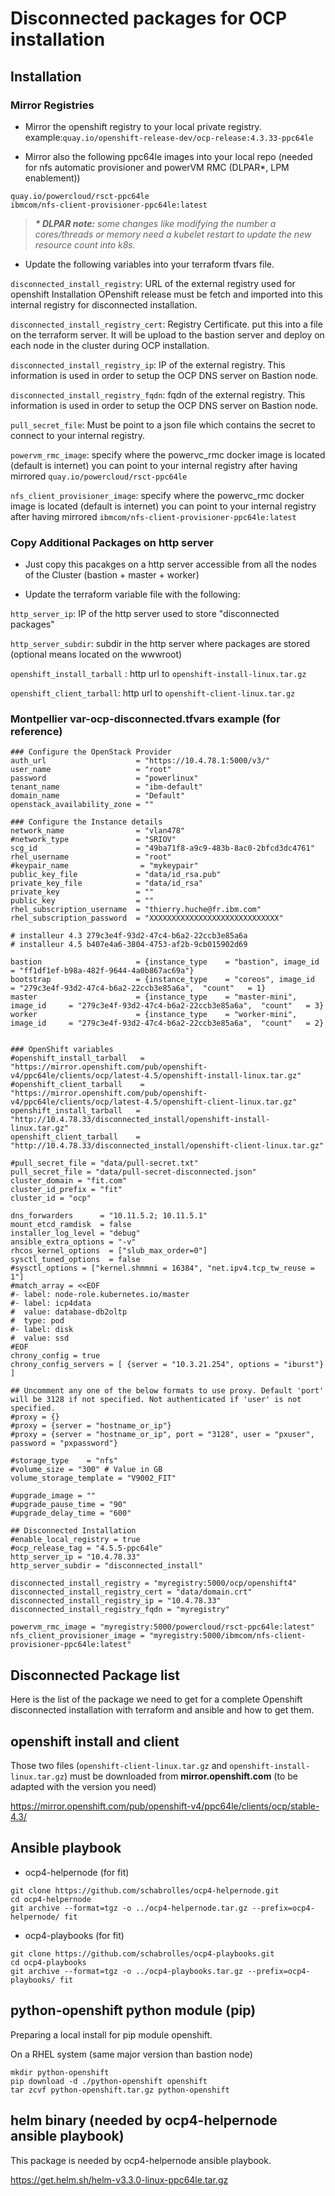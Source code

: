 # Disconnected packages for OCP installation

## Installation

### Mirror Registries 

- Mirror the openshift registry to your local private registry.  
example:`quay.io/openshift-release-dev/ocp-release:4.3.33-ppc64le`

- Mirror also the following ppc64le images into your local repo (needed for nfs automatic provisioner and powerVM RMC (DLPAR*, LPM enablement))

```
quay.io/powercloud/rsct-ppc64le
ibmcom/nfs-client-provisioner-ppc64le:latest
```

> ***\* DLPAR note:** some changes like modifying the number a cores/threads or memory need a kubelet restart to update the new resource count into k8s.*

- Update the following variables into your terraform tfvars file.

`disconnected_install_registry`: URL of the external registry used for openshift Installation 
OPenshift release must be fetch and imported into this internal registry for disconnected installation.

`disconnected_install_registry_cert`: Registry Certificate. put this into a file on the terraform server. It will be upload to the bastion server and deploy on each node in the cluster during OCP installation.

`disconnected_install_registry_ip`: IP of the external registry. This information is used in order to setup the OCP DNS server on Bastion node.

`disconnected_install_registry_fqdn`: fqdn of the external registry. This information is used in order to setup the OCP DNS server on Bastion node.

`pull_secret_file`: Must be point to a json file which contains the secret to connect to your internal registry.

`powervm_rmc_image`: specify where the powervc_rmc docker image is located (default is internet)
you can point to your internal registry after having mirrored `quay.io/powercloud/rsct-ppc64le`

`nfs_client_provisioner_image`: specify where the powervc_rmc docker image is located (default is internet)
you can point to your internal registry after having mirrored `ibmcom/nfs-client-provisioner-ppc64le:latest`

### Copy Additional Packages on http server

- Just copy this pacakges on a http server accessible from all the nodes of the Cluster (bastion + master + worker)

- Update the terraform variable file with the following:

`http_server_ip`: IP of the http server used to store "disconnected packages"

`http_server_subdir`: subdir in the http server where packages are stored (optional means located on the wwwroot)

`openshift_install_tarball` : http url to `openshift-install-linux.tar.gz`

`openshift_client_tarball`: http url to `openshift-client-linux.tar.gz`

### Montpellier var-ocp-disconnected.tfvars example (for reference)

```
### Configure the OpenStack Provider
auth_url                    = "https://10.4.78.1:5000/v3/"
user_name                   = "root"
password                    = "powerlinux"
tenant_name                 = "ibm-default"
domain_name                 = "Default"
openstack_availability_zone = ""

### Configure the Instance details
network_name                = "vlan478"
#network_type               = "SRIOV"
scg_id                      = "49ba71f8-a9c9-483b-8ac0-2bfcd3dc4761"
rhel_username               = "root"
#keypair_name                = "mykeypair"
public_key_file             = "data/id_rsa.pub"
private_key_file            = "data/id_rsa"
private_key                 = ""
public_key                  = ""
rhel_subscription_username  = "thierry.huche@fr.ibm.com"
rhel_subscription_password  = "XXXXXXXXXXXXXXXXXXXXXXXXXXXXX"

# installeur 4.3 279c3e4f-93d2-47c4-b6a2-22ccb3e85a6a
# installeur 4.5 b407e4a6-3804-4753-af2b-9cb015902d69

bastion                     = {instance_type    = "bastion", image_id     = "ff1df1ef-b98a-482f-9644-4a0b867ac69a"}
bootstrap                   = {instance_type    = "coreos", image_id     = "279c3e4f-93d2-47c4-b6a2-22ccb3e85a6a",  "count"   = 1}
master                      = {instance_type    = "master-mini",  image_id     = "279c3e4f-93d2-47c4-b6a2-22ccb3e85a6a",  "count"   = 3}
worker                      = {instance_type    = "worker-mini",  image_id     = "279c3e4f-93d2-47c4-b6a2-22ccb3e85a6a",  "count"   = 2}


### OpenShift variables
#openshift_install_tarball   = "https://mirror.openshift.com/pub/openshift-v4/ppc64le/clients/ocp/latest-4.5/openshift-install-linux.tar.gz"
#openshift_client_tarball    = "https://mirror.openshift.com/pub/openshift-v4/ppc64le/clients/ocp/latest-4.5/openshift-client-linux.tar.gz"
openshift_install_tarball   = "http://10.4.78.33/disconnected_install/openshift-install-linux.tar.gz"
openshift_client_tarball    = "http://10.4.78.33/disconnected_install/openshift-client-linux.tar.gz"

#pull_secret_file = "data/pull-secret.txt"
pull_secret_file = "data/pull-secret-disconnected.json"
cluster_domain = "fit.com"
cluster_id_prefix = "fit"
cluster_id = "ocp"

dns_forwarders      = "10.11.5.2; 10.11.5.1"
mount_etcd_ramdisk  = false
installer_log_level = "debug"
ansible_extra_options = "-v"
rhcos_kernel_options  = ["slub_max_order=0"]
sysctl_tuned_options  = false
#sysctl_options = ["kernel.shmmni = 16384", "net.ipv4.tcp_tw_reuse = 1"]
#match_array = <<EOF
#- label: node-role.kubernetes.io/master
#- label: icp4data
#  value: database-db2oltp
#  type: pod
#- label: disk
#  value: ssd
#EOF
chrony_config = true
chrony_config_servers = [ {server = "10.3.21.254", options = "iburst"} ]

## Uncomment any one of the below formats to use proxy. Default 'port' will be 3128 if not specified. Not authenticated if 'user' is not specified.
#proxy = {}
#proxy = {server = "hostname_or_ip"}
#proxy = {server = "hostname_or_ip", port = "3128", user = "pxuser", password = "pxpassword"}

#storage_type    = "nfs"
#volume_size = "300" # Value in GB
volume_storage_template = "V9002_FIT"

#upgrade_image = ""
#upgrade_pause_time = "90"
#upgrade_delay_time = "600"

## Disconnected Installation
#enable_local_registry = true
#ocp_release_tag = "4.5.5-ppc64le"
http_server_ip = "10.4.78.33"
http_server_subdir = "disconnected_install"

disconnected_install_registry = "myregistry:5000/ocp/openshift4"
disconnected_install_registry_cert = "data/domain.crt"
disconnected_install_registry_ip = "10.4.78.33"
disconnected_install_registry_fqdn = "myregistry"

powervm_rmc_image = "myregistry:5000/powercloud/rsct-ppc64le:latest"
nfs_client_provisioner_image = "myregistry:5000/ibmcom/nfs-client-provisioner-ppc64le:latest"
```

## Disconnected Package list 

Here is the list of the package we need to get for a complete Openshift disconnected installation with terraform and ansible and how to get them.

## openshift install and client

Those two files (`openshift-client-linux.tar.gz` and `openshift-install-linux.tar.gz`) must be downloaded from **mirror.openshift.com** (to be adapted with the version you need)

https://mirror.openshift.com/pub/openshift-v4/ppc64le/clients/ocp/stable-4.3/

## Ansible playbook

- ocp4-helpernode (for fit)

```
git clone https://github.com/schabrolles/ocp4-helpernode.git
cd ocp4-helpernode
git archive --format=tgz -o ../ocp4-helpernode.tar.gz --prefix=ocp4-helpernode/ fit
```

- ocp4-playbooks (for fit)

```
git clone https://github.com/schabrolles/ocp4-playbooks.git
cd ocp4-playbooks
git archive --format=tgz -o ../ocp4-playbooks.tar.gz --prefix=ocp4-playbooks/ fit
```

## python-openshift python module (pip)

Preparing a local install for pip module openshift.

On a RHEL system (same major version than bastion node)
```
mkdir python-openshift
pip download -d ./python-openshift openshift 
tar zcvf python-openshift.tar.gz python-openshift
```

## helm binary (needed by ocp4-helpernode ansible playbook)

This package is needed by ocp4-helpernode ansible playbook.

https://get.helm.sh/helm-v3.3.0-linux-ppc64le.tar.gz
